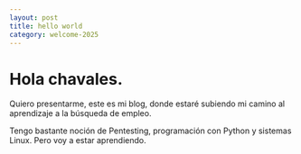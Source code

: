 ```yaml
---
layout: post
title: hello world
category: welcome-2025
---
```


# Hola chavales.

Quiero presentarme, este es mi blog, donde estaré subiendo mi camino al aprendizaje a la búsqueda de empleo.

Tengo bastante noción de Pentesting, programación con Python y sistemas Linux. Pero voy a estar aprendiendo.
